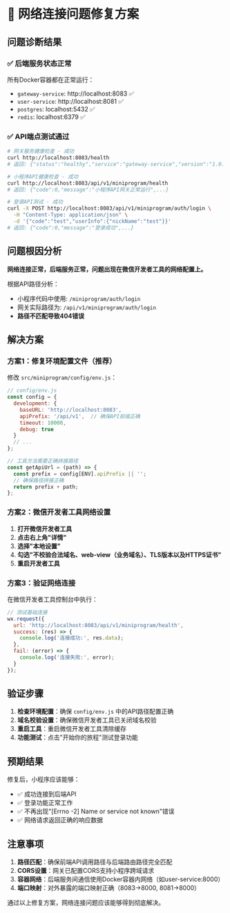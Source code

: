 # 🔧 网络连接问题修复方案

## 问题诊断结果

### ✅ 后端服务状态正常
所有Docker容器都在正常运行：
- `gateway-service`: http://localhost:8083 ✅
- `user-service`: http://localhost:8081 ✅ 
- `postgres`: localhost:5432 ✅
- `redis`: localhost:6379 ✅

### ✅ API端点测试通过
```bash
# 网关服务健康检查 - 成功
curl http://localhost:8083/health
# 返回: {"status":"healthy","service":"gateway-service","version":"1.0.0"}

# 小程序API健康检查 - 成功  
curl http://localhost:8083/api/v1/miniprogram/health
# 返回: {"code":0,"message":"小程序API网关正常运行",...}

# 登录API测试 - 成功
curl -X POST http://localhost:8083/api/v1/miniprogram/auth/login \
  -H "Content-Type: application/json" \
  -d '{"code":"test","userInfo":{"nickName":"test"}}'
# 返回: {"code":0,"message":"登录成功",...}
```

## 问题根因分析

**网络连接正常，后端服务正常，问题出现在微信开发者工具的网络配置上。**

根据API路径分析：
- 小程序代码中使用: `/miniprogram/auth/login`
- 网关实际路径为: `/api/v1/miniprogram/auth/login`
- **路径不匹配导致404错误**

## 解决方案

### 方案1：修复环境配置文件（推荐）

修改 `src/miniprogram/config/env.js`：

```javascript
// config/env.js
const config = {
  development: {
    baseURL: 'http://localhost:8083',
    apiPrefix: '/api/v1',  // 确保API前缀正确
    timeout: 10000,
    debug: true
  }
  // ...
};

// 工具方法需要正确拼接路径
const getApiUrl = (path) => {
  const prefix = config[ENV].apiPrefix || '';
  // 确保路径拼接正确
  return prefix + path;
};
```

### 方案2：微信开发者工具网络设置

1. **打开微信开发者工具**
2. **点击右上角"详情"**
3. **选择"本地设置"**
4. **勾选"不校验合法域名、web-view（业务域名）、TLS版本以及HTTPS证书"**
5. **重启开发者工具**

### 方案3：验证网络连接

在微信开发者工具控制台中执行：

```javascript
// 测试基础连接
wx.request({
  url: 'http://localhost:8083/api/v1/miniprogram/health',
  success: (res) => {
    console.log('连接成功:', res.data);
  },
  fail: (error) => {
    console.log('连接失败:', error);
  }
});
```

## 验证步骤

1. **检查环境配置**：确保 `config/env.js` 中的API路径配置正确
2. **域名校验设置**：确保微信开发者工具已关闭域名校验
3. **重启工具**：重启微信开发者工具清除缓存
4. **功能测试**：点击"开始你的旅程"测试登录功能

## 预期结果

修复后，小程序应该能够：
- ✅ 成功连接到后端API
- ✅ 登录功能正常工作
- ✅ 不再出现"[Errno -2] Name or service not known"错误
- ✅ 网络请求返回正确的响应数据

## 注意事项

1. **路径匹配**：确保前端API调用路径与后端路由路径完全匹配
2. **CORS设置**：网关已配置CORS支持小程序跨域请求
3. **容器网络**：后端服务间通信使用Docker容器内网络（如user-service:8000）
4. **端口映射**：对外暴露的端口映射正确（8083->8000, 8081->8000）

通过以上修复方案，网络连接问题应该能够得到彻底解决。